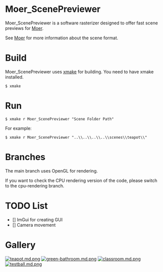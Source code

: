 # Moer_ScenePreviewer
Moer_ScenePreviewer is a software rasterizer designed to offer fast scene previews for [Moer](https://github.com/NJUCG/Moer).

See [Moer](https://github.com/NJUCG/Moer) for more information about the scene format.

# Build
Moer_ScenePreviewer uses [xmake](https://github.com/xmake-io/xmake) for building. You need to have xmake installed.
```
$ xmake
```

# Run
```
$ xmake r Moer_ScenePreviewer "Scene Folder Path"
```
For example:
```
$ xmake r Moer_ScenePreviewer "..\\..\\..\\..\\scenes\\teapot\\"
```
# Branches
The main branch uses OpenGL for rendering.

If you want to check the CPU rendering version of the code, please switch to the cpu-rendering branch.

# TODO List
- [] ImGui for creating GUI
- [] Camera movement

# Gallery
[![teapot.md.png](https://z4a.net/images/2023/12/08/teapot.md.png)](https://z4a.net/image/jyQLYk)
[![green-bathroom.md.png](https://z4a.net/images/2023/12/08/green-bathroom.md.png)](https://z4a.net/image/jyQJdN)
[![classroom.md.png](https://z4a.net/images/2023/12/08/classroom.md.png)](https://z4a.net/image/jyQ1CL)
[![testball.md.png](https://z4a.net/images/2023/12/08/testball.md.png)](https://z4a.net/image/jyQBew)